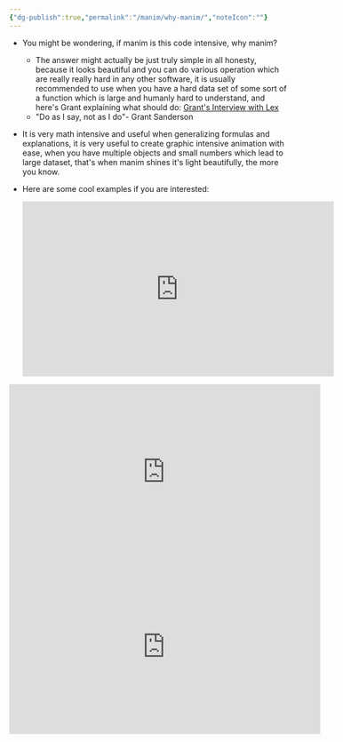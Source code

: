 ```yaml
---
{"dg-publish":true,"permalink":"/manim/why-manim/","noteIcon":""}
---
```


- You might be wondering, if manim is this code intensive, why manim?
	- The answer might actually be just truly simple in all honesty, because it looks beautiful and you can do various operation which are really really hard in any other software, it is usually recommended to use when you have a hard data set of some sort of a function which is large and humanly hard to understand, and here's Grant explaining what should do: [Grant's Interview with Lex](https://youtu.be/ruUfqQPDdDs?si=nschF0QE_cqaGlFt)
	- "Do as I say, not as I do"- Grant Sanderson

- It is very math intensive and useful when generalizing formulas and explanations, it is very useful to create graphic intensive animation with ease, when you have multiple objects and small numbers which lead to large dataset, that's when manim shines it's light beautifully, the more you know.

- Here are some cool examples if you are interested:
	<iframe width="560" height="315" src="https://www.youtube.com/embed/PqX_PBT96zM?si=cbketqx22RL8Qy24" title="YouTube video player" frameborder="0" allow="accelerometer; autoplay; clipboard-write; encrypted-media; gyroscope; picture-in-picture; web-share" allowfullscreen></iframe>  
<iframe width="560" height="315" src="https://www.youtube.com/embed/WhcKkGoZTFA?si=0vEKDpUFfodlJzjW" title="YouTube video player" frameborder="0" allow="accelerometer; autoplay; clipboard-write; encrypted-media; gyroscope; picture-in-picture; web-share" allowfullscreen></iframe>  
<iframe width="560" height="315" src="https://www.youtube.com/embed/w1fr4mYz6Y8?si=9R_QeogYDavapmJb" title="YouTube video player" frameborder="0" allow="accelerometer; autoplay; clipboard-write; encrypted-media; gyroscope; picture-in-picture; web-share" allowfullscreen></iframe>  

